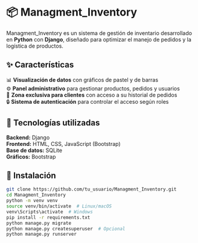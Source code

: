 # 📦 Managment_Inventory  

Managment_Inventory es un sistema de gestión de inventario desarrollado en **Python** con **Django**, diseñado para optimizar el manejo de pedidos y la logística de productos.  

## ✨ Características  
📊 **Visualización de datos** con gráficos de pastel y de barras  
⚙️ **Panel administrativo** para gestionar productos, pedidos y usuarios  
👥 **Zona exclusiva para clientes** con acceso a su historial de pedidos  
🔒 **Sistema de autenticación** para controlar el acceso según roles  

## 🚀 Tecnologías utilizadas  
**Backend:** Django  
**Frontend:** HTML, CSS, JavaScript (Bootstrap)  
**Base de datos:** SQLite   
**Gráficos:** Bootstrap 

## 📌 Instalación  
```bash
git clone https://github.com/tu_usuario/Managment_Inventory.git
cd Managment_Inventory
python -m venv venv
source venv/bin/activate  # Linux/macOS
venv\Scripts\activate  # Windows
pip install -r requirements.txt
python manage.py migrate
python manage.py createsuperuser  # Opcional
python manage.py runserver
```
